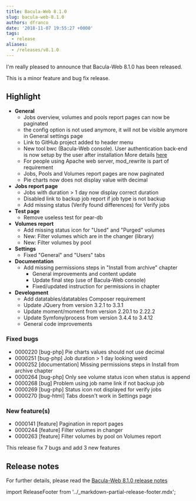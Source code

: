 ```yaml
---
title: Bacula-Web 8.1.0
slug: bacula-web-8.1.0
authors: dfranco
date: '2018-11-07 19:55:27 +0000'
tags:
  - release
aliases:
  - /releases/v8.1.0
---
```


I'm really pleased to announce that Bacula-Web 8.1.0 has been released.

<!--truncate-->

This is a minor feature and bug fix release.

## Highlight

* **General**
  * Jobs overview, volumes and pools report pages can now be paginated
  * the config option is not used anymore, it will not be visible anymore in General settings page
  * Link to GitHub project added to header menu
  * New tool bwc (Bacula-Web console). User authentication back-end is now setup by the user after installation
    More details [here](https://www.bacula-web.org/docs/install/setup-user-auth)
  * For people using Apache web server, mod\_rewrite is part of requirement
  * Jobs, Pools and Volumes report pages are now paginated
  * Pie charts now does not display value with decimal
* **Jobs report page**
  * Jobs with duration > 1 day now display correct duration
  * Disabled link to backup job report if job type is not backup
  * Add missing status (Verify found differences) for Verify jobs
* **Test page**
  * Remove useless test for pear-db
* **Volumes report**
  * Add missing status icon for "Used" and "Purged" volumes
  * New: Filter volumes which are in the changer (library)
  * New: Filter volumes by pool
* **Settings**
  * Fixed "General" and "Users" tabs
* **Documentation**
  * Add missing permissions steps in "Install from archive" chapter
    * General improvements and content update
    * Update final step (use of Bacula-Web console)
    * Fixed/updated instruction for permissions in chapter
* **Development**
  * Add datatables/datatables Composer requirement
  * Update JQuery from version 3.2.1 to 3.3.1
  * Update moment/moment from version 2.20.1 to 2.22.2
  * Update Symfony/process from version 3.4.4 to 3.4.12
  * General code improvements

### Fixed bugs

* 0000220 \[bug-php\] Pie charts values should not use decimal
* 0000251 \[bug-php\] Job duration > 1 day looking weird
* 0000252 \[documentation\] Missing permissions steps in Install from archive chapter
* 0000264 \[bug-php\] Only see volume status icon when status is append
* 0000268 \[bug\] Problem using job name link if not backup job
* 0000269 \[bug-php\] Status icon not displayed for verify jobs
* 0000270 \[bug-html\] Tabs doesn't work in Settings page

### New feature(s)

* 0000141 \[feature\] Pagination in report pages
* 0000244 \[feature\] Filter volumes in changer
* 0000263 \[feature\] Filter volumes by pool on Volumes report

This release fix 7 bugs and add 3 new features

## Release notes

For further details, please read the [Bacula-Web 8.1.0 release notes](https://github.com/bacula-web/bacula-web/releases/tag/v8.1.0)

import ReleaseFooter from '../_markdown-partial-release-footer.mdx';

<ReleaseFooter />
